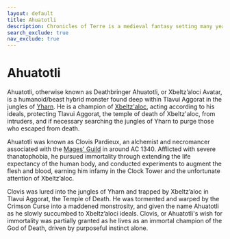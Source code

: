 ```yaml
---
layout: default
title: Ahuatotli
description: Chronicles of Terre is a medieval fantasy setting many years in the writing.
search_exclude: true
nav_exclude: true
---
```


# Ahuatotli

Ahuatotli, otherwise known as Deathbringer Ahuatotli, or Xbeltz’aloci Avatar, is a humanoid/beast hybrid monster found deep within Tlavui Aggorat in the jungles of [Yharn](../../region/Yharn). He is a champion of [Xbeltz'aloc](../../religion/patronus/Xbeltz'aloc), acting according to his ideals, protecting Tlavui Aggorat, the temple of death of Xbeltz'aloc, from intruders, and if necessary searching the jungles of Yharn to purge those who escaped from death.

Ahuatotli was known as Clovis Pardieux, an alchemist and necromancer associated with the [Mages' Guild](../../region/Labyrinthine) in around AC 1340. Afflicted with severe thanatophobia, he pursued immortality through extending the life expectancy of the human body, and conducted experiments to augment the flesh and blood, earning him infamy in the Clock Tower and the unfortunate attention of Xbeltz’aloc. 

Clovis was lured into the jungles of Yharn and trapped by Xbeltz’aloc in Tlavui Aggorat, the Temple of Death. He was tormented and warped by the Crimson Curse into a maddened monstrosity, and given the name Ahuatotli as he slowly succumbed to Xbeltz’aloci ideals. Clovis, or Ahuatotli's wish for immortality was partially granted as he lives as an immortal champion of the God of Death, driven by purposeful instinct alone.

